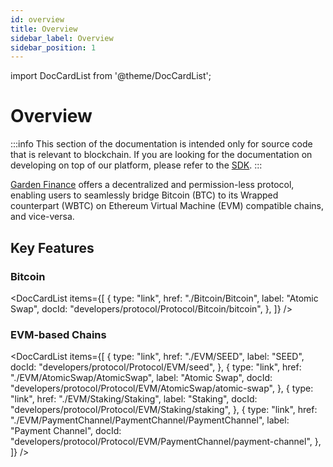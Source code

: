 ```yaml
---
id: overview
title: Overview
sidebar_label: Overview
sidebar_position: 1
---
```


import DocCardList from '@theme/DocCardList';

# Overview

:::info
This section of the documentation is intended only for source code that is relevant to blockchain. If you are looking for the documentation on developing on top of our platform, please refer to the [SDK](/docs/developers/sdk/Sdk.md).
:::

[Garden Finance](https://garden.finance) offers a decentralized and permission-less protocol, enabling users to seamlessly bridge Bitcoin (BTC) to its Wrapped counterpart (WBTC) on Ethereum Virtual Machine (EVM) compatible chains, and vice-versa.

## Key Features

### Bitcoin

<DocCardList
items={[
{
type: "link",
href: "./Bitcoin/Bitcoin",
label: "Atomic Swap",
docId: "developers/protocol/Protocol/Bitcoin/bitcoin",
},
]}
/>

### EVM-based Chains

<DocCardList
items={[
{
type: "link",
href: "./EVM/SEED",
label: "SEED",
docId: "developers/protocol/Protocol/EVM/seed",
},
{
type: "link",
href: "./EVM/AtomicSwap/AtomicSwap",
label: "Atomic Swap",
docId: "developers/protocol/Protocol/EVM/AtomicSwap/atomic-swap",
},
{
type: "link",
href: "./EVM/Staking/Staking",
label: "Staking",
docId: "developers/protocol/Protocol/EVM/Staking/staking",
},
{
type: "link",
href: "./EVM/PaymentChannel/PaymentChannel/PaymentChannel",
label: "Payment Channel",
docId: "developers/protocol/Protocol/EVM/PaymentChannel/payment-channel",
},
]}
/>
